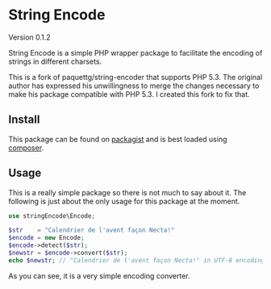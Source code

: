 String Encode
==========================

Version 0.1.2

String Encode is a simple PHP wrapper package to facilitate the encoding of strings in different charsets.

This is a fork of paquettg/string-encoder that supports PHP 5.3.
The original author has expressed his unwillingness to merge the changes necessary to make his package compatible with PHP 5.3. I created this fork to fix that.

Install
-------

This package can be found on [packagist](https://packagist.org/packages/brjpeters/string-encode) and is best loaded using [composer](http://getcomposer.org/).

Usage
-----

This is a really simple package so there is not much to say about it. The following is just about the only usage for this package at the moment.

```php
use stringEncode\Encode;

$str    = "Calendrier de l'avent façon Necta!"
$encode = new Encode;
$encode->detect($str);
$newstr = $encode->convert($str);
echo $newstr; // "Calendrier de l'avent façon Necta!" in UTF-8 encoding (default)
```

As you can see, it is a very simple encoding converter.
